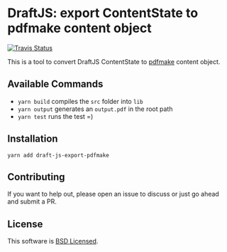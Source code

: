 # DraftJS: export ContentState to pdfmake content object

<a href="https://travis-ci.org/datagenno/draft-js-export-pdfmake"><img alt="Travis Status" src="https://travis-ci.org/datagenno/draft-js-export-pdfmake.svg?branch=master"></a>


This is a tool to convert DraftJS ContentState to [pdfmake](http://pdfmake.org/) content object.


## Available Commands

* `yarn build` compiles the `src` folder into `lib`
* `yarn output` generates an `output.pdf` in the root path
* `yarn test` runs the test =)


## Installation

    yarn add draft-js-export-pdfmake


## Contributing

If you want to help out, please open an issue to discuss or just go ahead and submit a PR.

## License

This software is [BSD Licensed](/LICENSE).
